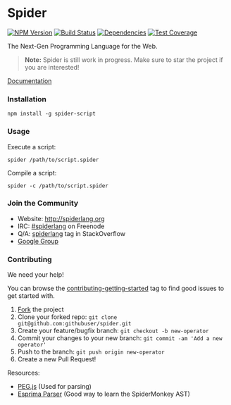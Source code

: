 Spider  
===

[![NPM Version](http://img.shields.io/npm/v/spider-script.svg?style=flat)](https://www.npmjs.org/package/spider-script) [![Build Status](https://img.shields.io/travis/alongubkin/spider.svg?style=flat)](http://travis-ci.org/alongubkin/spider) [![Dependencies](http://img.shields.io/david/alongubkin/spider.svg?style=flat)](https://david-dm.org/alongubkin/spider) [![Test Coverage](http://img.shields.io/coveralls/alongubkin/spider.svg?style=flat)](https://coveralls.io/r/alongubkin/spider)

The Next-Gen Programming Language for the Web. 

> **Note:** Spider is still work in progress. Make sure to star the project if you are interested!

[Documentation](http://spiderlang.org/)

### Installation

    npm install -g spider-script
    
### Usage

Execute a script:

    spider /path/to/script.spider
    
Compile a script:

    spider -c /path/to/script.spider

### Join the Community

* Website: http://spiderlang.org 
* IRC: [#spiderlang](http://webchat.freenode.net/?channels=spiderlang) on Freenode
* Q/A: [spiderlang](http://stackoverflow.com/questions/tagged/spiderlang) tag in StackOverflow
* [Google Group](http://groups.google.com/d/forum/spiderlang?hl=en)

### Contributing

We need your help! 

You can browse the [contributing-getting-started](https://github.com/alongubkin/spider/labels/contributing-getting-started) tag to find good issues to get started with.

 1. [Fork](https://github.com/alongubkin/spider/fork) the project
 2. Clone your forked repo: `git clone git@github.com:githubuser/spider.git`
 3. Create your feature/bugfix branch: `git checkout -b new-operator`
 4. Commit your changes to your new branch: `git commit -am 'Add a new operator'`
 5. Push to the branch: `git push origin new-operator`
 6. Create a new Pull Request!

Resources:

 * [PEG.js](http://pegjs.majda.cz/) (Used for parsing)
 * [Esprima Parser](http://esprima.org/demo/parse.html#]) (Good way to learn the SpiderMonkey AST)